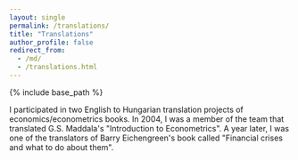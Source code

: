 ```yaml
---
layout: single
permalink: /translations/
title: "Translations"
author_profile: false
redirect_from:
  - /md/
  - /translations.html
---
```


{% include base_path %}


I participated in two English to Hungarian translation projects of economics/econometrics books. In 2004, I was a member of the team that translated G.S. Maddala's "Introduction to Econometrics". A year later, I was one of the translators of Barry Eichengreen's book called "Financial crises and what to do about them".  
